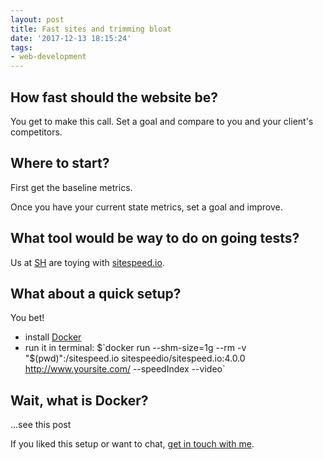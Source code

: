 ```yaml
---
layout: post
title: Fast sites and trimming bloat
date: '2017-12-13 18:15:24'
tags:
- web-development
---
```


## How fast should the website be?
You get to make this call. Set a goal and compare to you and your client's competitors.

## Where to start?
First get the baseline metrics.

Once you have your current state metrics, set a goal and improve.

## What tool would be way to do on going tests?
Us at [SH](sodiumhalogen.com) are toying with [sitespeed.io](sitespeed.io).

## What about a quick setup?
You bet!

- install [Docker](https://docs.docker.com/engine/installation/)
- run it in terminal: $`docker run --shm-size=1g --rm -v "$(pwd)":/sitespeed.io sitespeedio/sitespeed.io:4.0.0 http://www.yoursite.com/ --speedIndex --video`

## Wait, what is Docker?
...see this post

If you liked this setup or want to chat, [get in touch with me](https://twitter.com/Chance_Smith).
